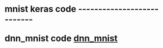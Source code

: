 <h1> mnist keras code
---------------------------

dnn_mnist code [dnn_mnist](https://colab.research.google.com/drive/1KKLKo_oRG290vvB0jYUBhIEptmlDUx7x?usp=sharing)